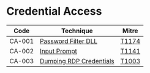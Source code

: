 # Credential Access

|Code     |Technique               |Mitre     |
|---------|------------------------|----------|
|CA-001   |[Password Filter DLL](https://pentestlab.blog/2020/02/10/credential-access-password-filter-dll/)|[T1174](https://attack.mitre.org/techniques/T1174/)|
|CA-002   |[Input Prompt](https://pentestlab.blog/2020/03/02/phishing-windows-credentials/)|[T1141](https://attack.mitre.org/techniques/T1141/)|
|CA-003   |[Dumping RDP Credentials](https://pentestlab.blog/)|[T1003](https://attack.mitre.org/techniques/T1003/)|

